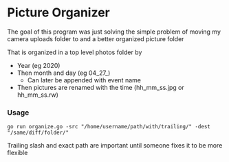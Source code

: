 # Picture Organizer

The goal of this program was just solving the simple problem of moving my camera uploads folder to and a better organized picture folder

That is organized in a top level photos folder by
  * Year (eg 2020)
  * Then month and day (eg 04_27_)
    * Can later be appended with event name
  * Then pictures are renamed with the time (hh_mm_ss.jpg or hh_mm_ss.rw)

### Usage

```
go run organize.go -src "/home/username/path/with/trailing/" -dest "/same/diff/folder/"  
```

Trailing slash and exact path are important until someone fixes it to be more flexible
